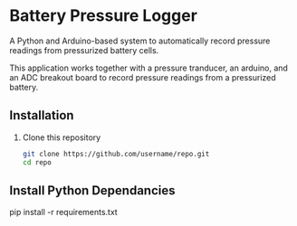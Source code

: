 # Battery Pressure Logger
A Python and Arduino-based system to automatically record pressure readings from pressurized battery cells.

This application works together with a pressure tranducer, an arduino, and an ADC breakout board to record pressure readings from a pressurized battery. 

## Installation
1. Clone this repository
   ```bash
   git clone https://github.com/username/repo.git
   cd repo

## Install Python Dependancies 
pip install -r requirements.txt

